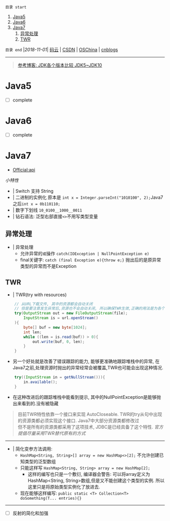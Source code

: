 `目录 start`
 
1. [Java5](#java5)
1. [Java6](#java6)
1. [Java7](#java7)
    1. [异常处理](#异常处理)
    1. [TWR](#twr)

`目录 end` |_2018-11-01_| [码云](https://gitee.com/gin9) | [CSDN](http://blog.csdn.net/kcp606) | [OSChina](https://my.oschina.net/kcp1104) | [cnblogs](http://www.cnblogs.com/kuangcp)
****************************************

> [参考博客: JDK各个版本比较 JDK5~JDK10](https://blog.csdn.net/tieselingzhi/article/details/79764048s)

# Java5 
- [ ] complete 

# Java6
- [ ] complete

# Java7
- [Official:api](https://docs.oracle.com/javase/7/docs/api/)

_小特性_
- | Switch 支持 String
- | 二进制的实例化 原本是 `int x = Integer.parseInt("1010100", 2);`Java7之后`int x = 0b110110;`
- | 数字下划线 `10_0100__1000__0011`
- | 钻石语法: 泛型右部直接`<>`不用写类型变量

## 异常处理
- | 异常处理
    - 允许异常的`或`操作 `catch(IOException | NullPointException e)`
    - final关键字: `catch (final Exception e){throw e;}` 抛出后的是原异常类型的异常而不是Exception

## TWR
- | TWR(try with resources)
```java
    // 从URL下载文件, 其中的资源都会自动关闭
    // 但是要注意发生异常后,资源也不会自动关闭, 所以确保TWR生效,正确的用法是为各个资源声明独立变量.
    try(OutputStream out = new FileOutputStream(file);
        InputStream is = url.openStream()
    ){
        byte[] buf = new byte[1024];
        int len; 
        while ((len = is.read(buf)) > 0){
            out.write(buf, 0, len);
        }
    }
```
- 另一个好处就是改善了错误跟踪的能力, 能够更准确地跟踪堆栈中的异常, 在Java7之前,处理资源时抛出的异常经常会被覆盖,TWR也可能会出现这种情况.
```java
    try((InputStream in = getNullStream())){
        in.available();
    }
```
- 在这种改进后的跟踪堆栈中能看到提示, 其中的NullPointException是能够抛出来看到的.没有被隐藏

> 目前TWR特性依靠一个接口来实现 AutoCloseable. TWR的try从句中出现的资源类都必须实现这个接口. Java7中大部分资源类都修改过  
> 但不是所有的资源类都采用了这项技术, JDBC是已经具备了这个特性. _官方提倡尽量采用TWR替代原有的方式_  


*********************
- | 简化变参方法调用:
    - `HashMap<String, String>[] array = new HashMap<>[2];` 不允许创建已知类型的泛型数组
    - 只能这样写 `HashMap<String, String> array = new HashMap[2];`
        - 这样的编写也只是一个敷衍, 编译器会警告: 可以将array定义为HashMap<String, String>数组,但是又不能创建这个类型的实例. 所以这里只是将原始类型实例化了放进去.
    - 现在能够这样编写: `public static <T> Collection<T> doSomething(T... entries){}`

**********************
- [ ] 反射的简化和加强

